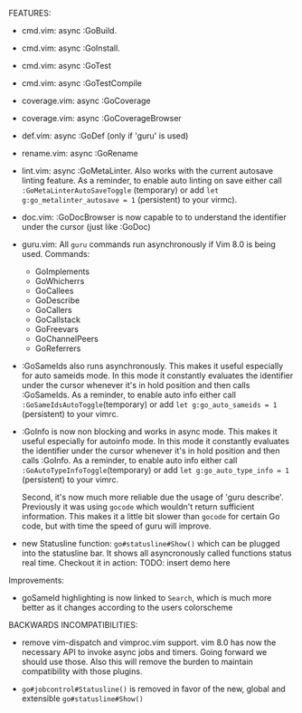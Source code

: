 FEATURES:

* cmd.vim: async :GoBuild.
* cmd.vim: async :GoInstall. 
* cmd.vim: async :GoTest
* cmd.vim: async :GoTestCompile

* coverage.vim: async :GoCoverage
* coverage.vim: async :GoCoverageBrowser

* def.vim: async :GoDef (only if 'guru' is used)

* rename.vim: async :GoRename

* lint.vim: async :GoMetaLinter. Also works with the current autosave linting
  feature. As a reminder, to enable auto linting on save either call 
  `:GoMetaLinterAutoSaveToggle` (temporary) or add `let
  g:go_metalinter_autosave = 1` (persistent) to your virmc).

* doc.vim: :GoDocBrowser is now capable to to understand the identifier under
  the cursor (just like :GoDoc)

* guru.vim: All `guru` commands run asynchronously if Vim 8.0 is being used.
  Commands:
	* GoImplements
	* GoWhicherrs
	* GoCallees
	* GoDescribe
	* GoCallers
	* GoCallstack
	* GoFreevars
	* GoChannelPeers
	* GoReferrers

* :GoSameIds also runs asynchronously. This makes it useful especially for
  auto sameids mode. In this mode it constantly evaluates the identifier under the
  cursor whenever it's in hold position and then calls :GoSameIds. As a
  reminder, to enable auto info either call `:GoSameIdsAutoToggle`(temporary)
  or add `let g:go_auto_sameids = 1` (persistent) to your vimrc. 

* :GoInfo is now non blocking and works in async mode. This makes it useful
  especially for autoinfo mode. In this mode it constantly evaluates the
  identifier under the cursor whenever it's in hold position and then calls
  :GoInfo. As a reminder, to enable auto info either call
  `:GoAutoTypeInfoToggle`(temporary) or add `let g:go_auto_type_info = 1`
  (persistent) to your vimrc. 
  
  Second, it's now much more reliable due the usage of 'guru describe'.
  Previously it was using `gocode` which wouldn't return sufficient
  information. This makes it a little bit slower than `gocode` for certain Go
  code, but with time the speed of guru will improve.

* new Statusline function: `go#statusline#Show()` which can be plugged into the
  statusline bar. It shows all asyncronously called functions status real time.
  Checkout it in action:  TODO: insert demo here

Improvements:

* goSameId highlighting is now linked to `Search`, which is much more better as
  it changes according to the users colorscheme


BACKWARDS INCOMPATIBILITIES:

* remove vim-dispatch and vimproc.vim support. vim 8.0 has now the necessary
  API to invoke async jobs and timers. Going forward we should use those. Also
  this will remove the burden to maintain compatibility with those plugins.

* `go#jobcontrol#Statusline()` is removed in favor of the new, global and
  extensible `go#statusline#Show()`
